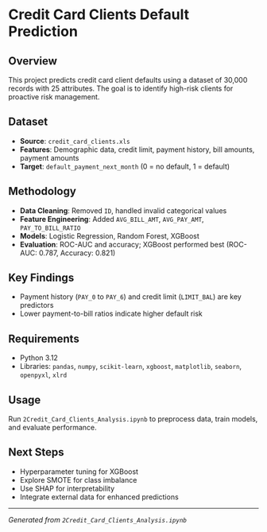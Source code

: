 # Credit Card Clients Default Prediction

## Overview
This project predicts credit card client defaults using a dataset of 30,000 records with 25 attributes. The goal is to identify high-risk clients for proactive risk management.

## Dataset
- **Source**: `credit_card_clients.xls`
- **Features**: Demographic data, credit limit, payment history, bill amounts, payment amounts
- **Target**: `default_payment_next_month` (0 = no default, 1 = default)

## Methodology
- **Data Cleaning**: Removed `ID`, handled invalid categorical values
- **Feature Engineering**: Added `AVG_BILL_AMT`, `AVG_PAY_AMT`, `PAY_TO_BILL_RATIO`
- **Models**: Logistic Regression, Random Forest, XGBoost
- **Evaluation**: ROC-AUC and accuracy; XGBoost performed best (ROC-AUC: 0.787, Accuracy: 0.821)

## Key Findings
- Payment history (`PAY_0` to `PAY_6`) and credit limit (`LIMIT_BAL`) are key predictors
- Lower payment-to-bill ratios indicate higher default risk

## Requirements
- Python 3.12
- Libraries: `pandas`, `numpy`, `scikit-learn`, `xgboost`, `matplotlib`, `seaborn`, `openpyxl`, `xlrd`

## Usage
Run `2Credit_Card_Clients_Analysis.ipynb` to preprocess data, train models, and evaluate performance.

## Next Steps
- Hyperparameter tuning for XGBoost
- Explore SMOTE for class imbalance
- Use SHAP for interpretability
- Integrate external data for enhanced predictions

---

*Generated from `2Credit_Card_Clients_Analysis.ipynb`*

